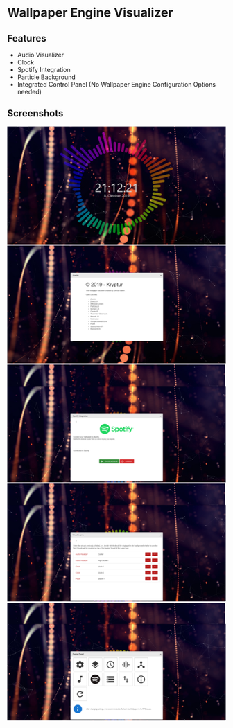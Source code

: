 # Wallpaper Engine Visualizer
## Features
* Audio Visualizer
* Clock
* Spotify Integration
* Particle Background
* Integrated Control Panel (No Wallpaper Engine Configuration Options needed)

## Screenshots
<img src="screenshots/01.png" width="600" />
<img src="screenshots/02.png" width="600" />
<img src="screenshots/03.png" width="600" />
<img src="screenshots/04.png" width="600" />
<img src="screenshots/05.png" width="600" />